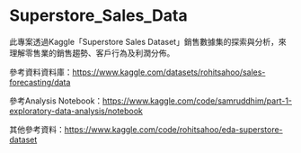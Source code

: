 # Superstore_Sales_Data
此專案透過Kaggle「Superstore Sales Dataset」銷售數據集的探索與分析，來理解零售業的銷售趨勢、客戶行為及利潤分佈。

參考資料資料庫：https://www.kaggle.com/datasets/rohitsahoo/sales-forecasting/data

參考Analysis Notebook：https://www.kaggle.com/code/samruddhim/part-1-exploratory-data-analysis/notebook

其他參考資料：https://www.kaggle.com/code/rohitsahoo/eda-superstore-dataset
